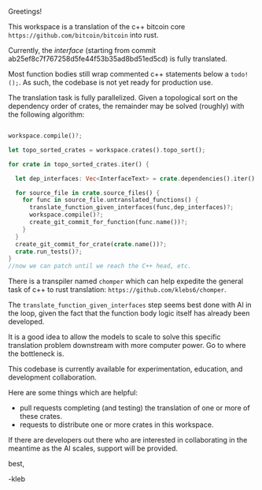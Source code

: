 Greetings!

This workspace is a translation of the c++ bitcoin core `https://github.com/bitcoin/bitcoin` into rust.

Currently, the *interface* (starting from commit ab25ef8c7f767258d5fe44f53b35ad8bd51ed5cd) is fully translated.

Most function bodies still wrap commented c++ statements below a `todo!();`.  As such, the codebase is not yet ready for production use.

The translation task is fully parallelized. Given a topological sort on the dependency order of crates, the remainder may be solved (roughly) with the following algorithm:

```rust

workspace.compile()?;

let topo_sorted_crates = workspace.crates().topo_sort();

for crate in topo_sorted_crates.iter() {

  let dep_interfaces: Vec<InterfaceText> = crate.dependencies().iter().map(|dep| dep.interface_text()).collect();

  for source_file in crate.source_files() {
    for func in source_file.untranslated_functions() {
      translate_function_given_interfaces(func,dep_interfaces)?;
      workspace.compile()?;
      create_git_commit_for_function(func.name())?;
    }
  }
  create_git_commit_for_crate(crate.name())?;
  crate.run_tests()?;
}
//now we can patch until we reach the C++ head, etc.
````

There is a transpiler named `chomper` which can help expedite the general task of c++ to rust translation: `https://github.com/klebs6/chomper`.

The `translate_function_given_interfaces` step seems best done with AI in the loop, given the fact that the function body logic itself has already been developed.

It is a good idea to allow the models to scale to solve this specific translation problem downstream with more computer power.
Go to where the bottleneck is.

This codebase is currently available for experimentation, education, and development collaboration.

Here are some things which are helpful:
- pull requests completing (and testing) the translation of one or more of these crates.
- requests to distribute one or more crates in this workspace. 

If there are developers out there who are interested in collaborating in the meantime as the AI scales, support will be provided.

best,

-kleb
